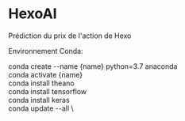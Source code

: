 # HexoAI
Prédiction du prix de l'action de Hexo

Environnement Conda: 

conda create --name {name} python=3.7 anaconda \
conda activate {name} \
conda install theano \
conda install tensorflow \
conda install keras \
conda update --all \


